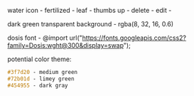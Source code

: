 water icon - <i class="fas fa-tint"></i>
fertilized - <i class="fas fa-egg"></i>
leaf - <i class="fas fa-leaf"></i>
thumbs up - <i class="fas fa-thumbs-up"></i>
delete - <i class="far fa-trash-alt"></i>
edit - <i class="far fa-edit"></i>

dark green transparent background - rgba(8, 32, 16, 0.6)

dosis font - @import url("https://fonts.googleapis.com/css2?family=Dosis:wght@300&display=swap");

potential color theme:

```css
#3f7d20 - medium green
#72b01d - limey green
#454955 - dark gray
```

